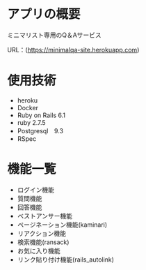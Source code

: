 # アプリの概要
 
ミニマリスト専用のQ＆Aサービス

URL：(https://minimalqa-site.herokuapp.com)
 
# 使用技術
 
* heroku
* Docker
* Ruby on Rails 6.1
* ruby 2.7.5
* Postgresql　9.3
* RSpec
 
# 機能一覧
 
* ログイン機能
* 質問機能
* 回答機能
* ベストアンサー機能
* ページネーション機能(kaminari)
* リアクション機能
* 検索機能(ransack)
* お気に入り機能
* リンク貼り付け機能(rails_autolink)
